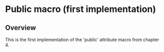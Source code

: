 # Public macro (first implementation)

## Overview

This is the first implementation of the 'public' attribute macro from chapter 4.
